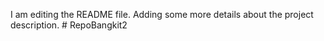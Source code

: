 I am editing the README file. Adding some more details about the project description. # RepoBangkit2
